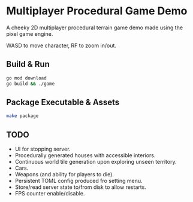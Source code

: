 # Multiplayer Procedural Game Demo

A cheeky 2D multiplayer procedural terrain game demo made using the pixel game engine.

WASD to move character, RF to zoom in/out.

## Build & Run

```bash
go mod download
go build && ./game
```

## Package Executable & Assets

```bash
make package
```

## TODO

- UI for stopping server.
- Procedurally generated houses with accessible interiors.
- Continuous world tile generation upon exploring unseen territory.
- Cars.
- Weapons (and ability for players to die).
- Persistent TOML config produced fro setting menu.
- Store/read server state to/from disk to allow restarts.
- FPS counter enable/disable.